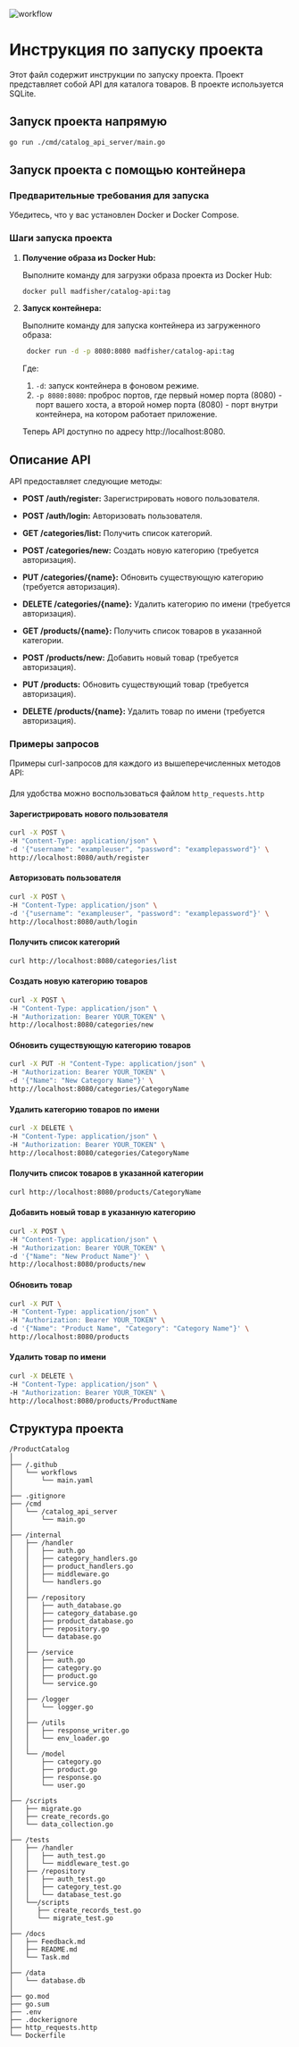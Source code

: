 ![workflow](https://github.com/MaximInnopolis/ProductCatalog/actions/workflows/main.yaml/badge.svg)
# Инструкция по запуску проекта

Этот файл содержит инструкции по запуску проекта. Проект представляет собой API для каталога товаров. В проекте используется SQLite.

## Запуск проекта напрямую

```bash
go run ./cmd/catalog_api_server/main.go
```

## Запуск проекта с помощью контейнера

### Предварительные требования для запуска

Убедитесь, что у вас установлен Docker и Docker Compose.

### Шаги запуска проекта

1. **Получение образа из Docker Hub:**

   Выполните команду для загрузки образа проекта из Docker Hub:

   ```bash
   docker pull madfisher/catalog-api:tag
    ```
2. **Запуск контейнера:**

   Выполните команду для запуска контейнера из загруженного образа:

   ```bash
    docker run -d -p 8080:8080 madfisher/catalog-api:tag
    ```
   Где:
   1. `-d`: запуск контейнера в фоновом режиме.
   2. `-p 8080:8080`: проброс портов, где первый номер порта (8080) - порт вашего хоста, а второй номер порта (8080) - порт внутри контейнера, на котором работает приложение.

    Теперь API доступно по адресу http://localhost:8080.

[//]: # (## Время, затраченное на разработку каждой части проекта)

[//]: # ()
[//]: # (Суммарно 10 часов:)

[//]: # ()
[//]: # (- Авторизация: 2 часа)

[//]: # (- Работа с базой данных &#40;добавление, обновление, удаление, вывод записей&#41;: 2 часа)

[//]: # (- Установление иерархии проекта, проектирование логики CI, описание моделей: 40 минут)

[//]: # (- Настройка DockerFile, добавление Docker образа на Dockerhub: 20 минут)

[//]: # (- Написание тестов: 1,5 часа)

[//]: # (- Разработка прочих хэндлеров: 1 час)

[//]: # (- Написание logger, миграции и создание тестовых записей в таблице: 40 минут)

[//]: # (- Сборка товаров из внешнего источника: 30 минут)

[//]: # (- Написание README.md и комментарии к коду - 20 минут)

## Описание API

API предоставляет следующие методы:

- **POST /auth/register:** Зарегистрировать нового пользователя.
- **POST /auth/login:** Авторизовать пользователя.


- **GET /categories/list:** Получить список категорий.
- **POST /categories/new:** Создать новую категорию (требуется авторизация).
- **PUT /categories/{name}:** Обновить существующую категорию (требуется авторизация).
- **DELETE /categories/{name}:** Удалить категорию по имени (требуется авторизация).


- **GET /products/{name}:** Получить список товаров в указанной категории.
- **POST /products/new:** Добавить новый товар (требуется авторизация).
- **PUT /products:** Обновить существующий товар (требуется авторизация).
- **DELETE /products/{name}:** Удалить товар по имени (требуется авторизация).

### Примеры запросов

Примеры curl-запросов для каждого из вышеперечисленных методов API:

####
Для удобства можно воспользоваться файлом `http_requests.http`

#### Зарегистрировать нового пользователя
```bash
curl -X POST \
-H "Content-Type: application/json" \
-d '{"username": "exampleuser", "password": "examplepassword"}' \
http://localhost:8080/auth/register
```
#### Авторизовать пользователя
```bash
curl -X POST \
-H "Content-Type: application/json" \
-d '{"username": "exampleuser", "password": "examplepassword"}' \
http://localhost:8080/auth/login
```


#### Получить список категорий
```bash
curl http://localhost:8080/categories/list
```

#### Создать новую категорию товаров
```bash
curl -X POST \
-H "Content-Type: application/json" \
-H "Authorization: Bearer YOUR_TOKEN" \
http://localhost:8080/categories/new
```

#### Обновить существующую категорию товаров
```bash
curl -X PUT -H "Content-Type: application/json" \
-H "Authorization: Bearer YOUR_TOKEN" \
-d '{"Name": "New Category Name"}' \
http://localhost:8080/categories/CategoryName
```

#### Удалить категорию товаров по имени
```bash
curl -X DELETE \
-H "Content-Type: application/json" \
-H "Authorization: Bearer YOUR_TOKEN" \
http://localhost:8080/categories/CategoryName
```

#### Получить список товаров в указанной категории
```bash
curl http://localhost:8080/products/CategoryName
```

#### Добавить новый товар в указанную категорию
```bash
curl -X POST \
-H "Content-Type: application/json" \
-H "Authorization: Bearer YOUR_TOKEN" \
-d '{"Name": "New Product Name"}' \
http://localhost:8080/products/new
```

#### Обновить товар
```bash
curl -X PUT \
-H "Content-Type: application/json" \
-H "Authorization: Bearer YOUR_TOKEN" \
-d '{"Name": "Product Name", "Category": "Category Name"}' \
http://localhost:8080/products
```

#### Удалить товар по имени
```bash
curl -X DELETE \
-H "Content-Type: application/json" \
-H "Authorization: Bearer YOUR_TOKEN" \
http://localhost:8080/products/ProductName
```

## Структура проекта
```
/ProductCatalog
│
├── /.github
│   └── workflows
│       └── main.yaml
│
├── .gitignore
├── /cmd
│   └── /catalog_api_server
│       └── main.go
│ 
├── /internal
│   ├── /handler
│   │   ├── auth.go
│   │   ├── category_handlers.go
│   │   ├── product_handlers.go
│   │   ├── middleware.go
│   │   └── handlers.go
│   │
│   ├── /repository
│   │   ├── auth_database.go
│   │   ├── category_database.go
│   │   ├── product_database.go
│   │   ├── repository.go
│   │   └── database.go
│   │
│   ├── /service
│   │   ├── auth.go
│   │   ├── category.go
│   │   ├── product.go
│   │   └── service.go
│   │
│   ├── /logger
│   │   └── logger.go
│   │
│   ├── /utils
│   │   ├── response_writer.go
│   │   └── env_loader.go
│   │
│   └── /model
│       ├── category.go
│       ├── product.go
│       ├── response.go
│       └── user.go
│
├── /scripts
│   ├── migrate.go
│   ├── create_records.go
│   └── data_collection.go
│
├── /tests
│   ├── /handler
│   │   ├── auth_test.go
│   │   └── middleware_test.go
│   ├── /repository
│   │   ├── auth_test.go
│   │   ├── category_test.go
│   │   └── database_test.go
│   └──/scripts
│      ├── create_records_test.go
│      └── migrate_test.go
│
├── /docs
│   ├── Feedback.md
│   ├── README.md 
│   └── Task.md
│
├── /data
│   └── database.db
│
├── go.mod
├── go.sum
├── .env
├── .dockerignore
├── http_requests.http
└── Dockerfile
```



